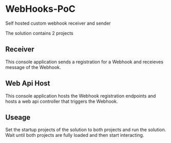 # WebHooks-PoC
Self hosted custom webhook receiver and sender

The solution contains 2 projects

## Receiver
This console application sends a registration for a Webhook and receieves message of the Webhook.

## Web Api Host
This console application hosts the Webhook registration endpoints and hosts a web api controller that triggers the Webhook.

## Useage
Set the startup projects of the solution to both projects and run the solution. Wait until both projects are fully loaded and then start interacting.

